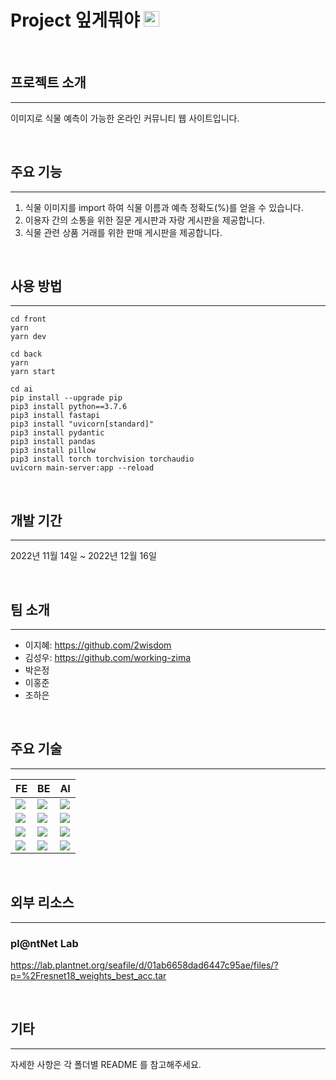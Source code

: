 # Project 잎게뭐야 <img src="https://user-images.githubusercontent.com/108377377/206446203-a1373fee-328b-4f8c-ac9d-1e3cd31e8e94.png" width="25" height="25"/>

<br>

## 프로젝트 소개

---

이미지로 식물 예측이 가능한 온라인 커뮤니티 웹 사이트입니다.

<br>

## 주요 기능

---

1. 식물 이미지를 import 하여 식물 이름과 예측 정확도(%)를 얻을 수 있습니다.
2. 이용자 간의 소통을 위한 질문 게시판과 자랑 게시판을 제공합니다.
3. 식물 관련 상품 거래를 위한 판매 게시판을 제공합니다.

<br>

## 사용 방법

---

```
cd front
yarn
yarn dev
```

```
cd back
yarn
yarn start
```

```
cd ai
pip install --upgrade pip
pip3 install python==3.7.6
pip3 install fastapi
pip3 install "uvicorn[standard]"
pip3 install pydantic
pip3 install pandas
pip3 install pillow
pip3 install torch torchvision torchaudio
uvicorn main-server:app --reload
```

<br>

## 개발 기간

---

2022년 11월 14일 ~ 2022년 12월 16일

<br>

## 팀 소개

---

- 이지혜: https://github.com/2wisdom
- 김성우: https://github.com/working-zima
- 박은정
- 이홍준
- 조하은

<br>

## 주요 기술

---

| FE                                                                                                                        | BE                                                                                                            | AI                                                                                                            |
| ------------------------------------------------------------------------------------------------------------------------- | ------------------------------------------------------------------------------------------------------------- | ------------------------------------------------------------------------------------------------------------- |
| <img src="https://img.shields.io/badge/TypeScript-3178C6?style=flat-square&logo=typescript&logoColor=white"/>             | <img src="https://img.shields.io/badge/JavaScript-F7DF1E?style=flat-square&logo=javascript&logoColor=black"/> | <img src="https://img.shields.io/badge/Python-3776AB?style=flat-square&logo=python&logoColor=white">          |
| <img src="https://img.shields.io/badge/React-61DAFB?style=flat-square&logo=react&logoColor=black"/>                       | <img src="https://img.shields.io/badge/Node.js-339933?style=flat-square&logo=nodedotjs&logoColor=white"/>     | <img src="https://img.shields.io/badge/TensorFlow-FF6F00?style=flat-square&logo=tensorflow&logoColor=white"/> |
| <img src="https://img.shields.io/badge/StyledComponents-DB7093?style=flat-square&logo=styledcomponents&logoColor=white"/> | <img src="https://img.shields.io/badge/MongoDB-47A248?style=flat-square&logo=mongodb&logoColor=white"/>       | <img src="https://img.shields.io/badge/PyTorch-EE4C2C?style=flat-square&logo=pytorch&logoColor=white"/>       |
| <img src="https://img.shields.io/badge/CSS-1572B6?style=flat-square&logo=css3&logoColor=white"/>                          | <img src="https://img.shields.io/badge/Express-000000?style=flat-square&logo=express&logoColor=white"/>       | <img src="https://img.shields.io/badge/FastAPI-009688?style=flat-square&logo=fastapi&logoColor=white"/>       |

<br>

## 외부 리소스

---

### pl@ntNet Lab

https://lab.plantnet.org/seafile/d/01ab6658dad6447c95ae/files/?p=%2Fresnet18_weights_best_acc.tar

<br>

## 기타

---

자세한 사항은 각 폴더별 README 를 참고해주세요.
